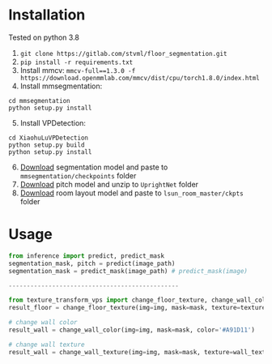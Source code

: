 # Installation
Tested on python 3.8
1) `git clone https://gitlab.com/stvml/floor_segmentation.git`
2) `pip install -r requirements.txt`
3) Install mmcv: `mmcv-full==1.3.0 -f https://download.openmmlab.com/mmcv/dist/cpu/torch1.8.0/index.html`
4) Install mmsegmentation: 
```shell
cd mmsegmentation
python setup.py install
```
5) Install VPDetection:
```shell
cd XiaohuLuVPDetection
python setup.py build
python setup.py install
```
   
6) [Download](https://github.com/SwinTransformer/storage/releases/download/v1.0.1/upernet_swin_tiny_patch4_window7_512x512.pth) segmentation model and paste to `mmsegmentation/checkpoints` folder
7) [Download](https://drive.google.com/file/d/1dlzzHxZeakkYSFfrWrO519Wc9W0GC2L_/view?usp=sharing) pitch model and unzip to `UprightNet` folder
8) [Download](https://drive.google.com/file/d/1fgAZbE70v8ghTZaj4WSHzSlNb5NJreus/view?usp=sharing) room layout model and paste to `lsun_room_master/ckpts` folder
# Usage
```python
from inference import predict, predict_mask
segmentation_mask, pitch = predict(image_path)
segmentation_mask = predict_mask(image_path) # predict_mask(image)

-----------------------------------------------

from texture_transform_vps import change_floor_texture, change_wall_color, change_wall_texture
result_floor = change_floor_texture(img=img, mask=mask, texture=texture, texture_angle=0)

# change wall color
result_wall = change_wall_color(img=img, mask=mask, color='#A91D11')

# change wall texture
result_wall = change_wall_texture(img=img, mask=mask, texture=wall_texture)
```